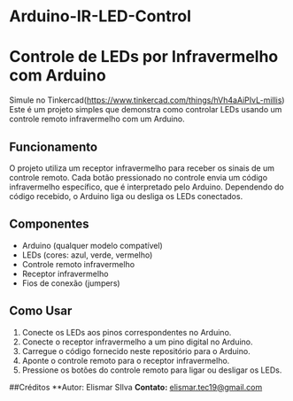 # Arduino-IR-LED-Control

# Controle de LEDs por Infravermelho com Arduino
Simule no Tinkercad(https://www.tinkercad.com/things/hVh4aAiPIvL-millis)
Este é um projeto simples que demonstra como controlar LEDs usando um controle remoto infravermelho com um Arduino.

## Funcionamento

O projeto utiliza um receptor infravermelho para receber os sinais de um controle remoto. Cada botão pressionado no controle envia um código infravermelho específico, que é interpretado pelo Arduino. Dependendo do código recebido, o Arduino liga ou desliga os LEDs conectados.

## Componentes

- Arduino (qualquer modelo compatível)
- LEDs (cores: azul, verde, vermelho)
- Controle remoto infravermelho
- Receptor infravermelho
- Fios de conexão (jumpers)

## Como Usar

1. Conecte os LEDs aos pinos correspondentes no Arduino.
2. Conecte o receptor infravermelho a um pino digital no Arduino.
3. Carregue o código fornecido neste repositório para o Arduino.
4. Aponte o controle remoto para o receptor infravermelho.
5. Pressione os botões do controle remoto para ligar ou desligar os LEDs.

##Créditos
**Autor: Elismar SIlva 
**Contato:** elismar.tec19@gmail.com  
